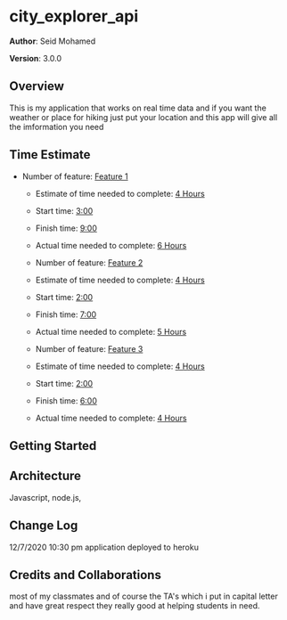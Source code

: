 # city_explorer_api



**Author**: Seid Mohamed

**Version**: 3.0.0 

## Overview
This is my application that works on real time data and if you want the weather
or place for hiking just put your location and this app will give all the imformation
you need

## Time Estimate
* Number of feature: <u>Feature 1</u>
  * Estimate of time needed to complete: <u>4 Hours</u>
  * Start time: <u>3:00</u>
  * Finish time: <u>9:00</u>
  * Actual time needed to complete: <u>6 Hours</u>

  * Number of feature: <u>Feature 2</u>
  * Estimate of time needed to complete: <u>4 Hours</u>
  * Start time: <u>2:00</u>
  * Finish time: <u>7:00</u>
  * Actual time needed to complete: <u>5 Hours</u>

  * Number of feature: <u>Feature 3</u>
  * Estimate of time needed to complete: <u>4 Hours</u>
  * Start time: <u>2:00</u>
  * Finish time: <u>6:00</u>
  * Actual time needed to complete: <u>4 Hours</u>

## Getting Started

## Architecture
Javascript, node.js, 

## Change Log
12/7/2020 10:30 pm application deployed to heroku

## Credits and Collaborations

 most of my classmates and of course the TA's which i put in capital letter
 and have great respect they really good at helping students in need.